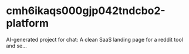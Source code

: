# cmh6ikaqs000gjp042tndcbo2-platform
AI-generated project for chat: A clean SaaS landing page for a reddit tool and se...

